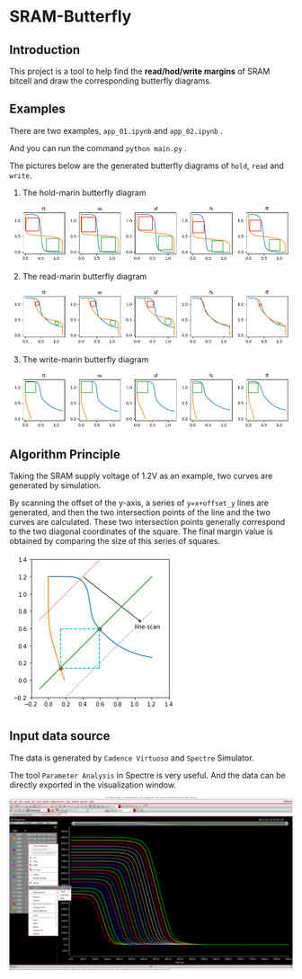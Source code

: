 # SRAM-Butterfly

## Introduction

This project is a tool to help find the **read/hod/write margins** of SRAM bitcell and draw the corresponding butterfly diagrams.

## Examples

There are two examples, `app_01.ipynb` and `app_02.ipynb` .

And you can run the command `python main.py` .

The pictures below are the generated  butterfly diagrams of `hold`, `read` and `write`.

1. The hold-marin butterfly diagram

![img](./doc/Figure_1_hold_margin.png)

2. The read-marin butterfly diagram

![img](./doc/Figure_1_read_margin.png)

3. The write-marin butterfly diagram

![img](./doc/Figure_1_write_margin.png)

## Algorithm Principle

Taking the SRAM supply voltage of 1.2V as an example, two curves are generated by simulation.

By scanning the offset of the y-axis, a series of `y=x+offset_y` lines are generated, and then the two intersection points of the line and the two curves are calculated. These two intersection points generally correspond to the two diagonal coordinates of the square. The final margin value is obtained by comparing the size of this series of squares.

![img](./doc/Algorithm.png)

## Input data source

The data is generated by `Cadence Virtuoso` and `Spectre` Simulator.

The tool `Parameter Analysis` in Spectre is very useful. And the data can be directly exported in the visualization window.

![img](./doc/cadence_1.png)
